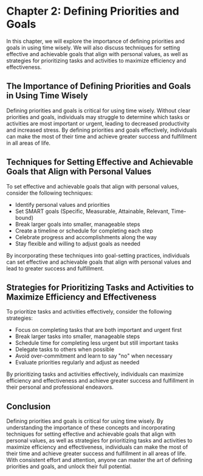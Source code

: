 Chapter 2: Defining Priorities and Goals
========================================

In this chapter, we will explore the importance of defining priorities and goals in using time wisely. We will also discuss techniques for setting effective and achievable goals that align with personal values, as well as strategies for prioritizing tasks and activities to maximize efficiency and effectiveness.

The Importance of Defining Priorities and Goals in Using Time Wisely
--------------------------------------------------------------------

Defining priorities and goals is critical for using time wisely. Without clear priorities and goals, individuals may struggle to determine which tasks or activities are most important or urgent, leading to decreased productivity and increased stress. By defining priorities and goals effectively, individuals can make the most of their time and achieve greater success and fulfillment in all areas of life.

Techniques for Setting Effective and Achievable Goals that Align with Personal Values
-------------------------------------------------------------------------------------

To set effective and achievable goals that align with personal values, consider the following techniques:

* Identify personal values and priorities
* Set SMART goals (Specific, Measurable, Attainable, Relevant, Time-bound)
* Break larger goals into smaller, manageable steps
* Create a timeline or schedule for completing each step
* Celebrate progress and accomplishments along the way
* Stay flexible and willing to adjust goals as needed

By incorporating these techniques into goal-setting practices, individuals can set effective and achievable goals that align with personal values and lead to greater success and fulfillment.

Strategies for Prioritizing Tasks and Activities to Maximize Efficiency and Effectiveness
-----------------------------------------------------------------------------------------

To prioritize tasks and activities effectively, consider the following strategies:

* Focus on completing tasks that are both important and urgent first
* Break larger tasks into smaller, manageable steps
* Schedule time for completing less urgent but still important tasks
* Delegate tasks to others when possible
* Avoid over-commitment and learn to say "no" when necessary
* Evaluate priorities regularly and adjust as needed

By prioritizing tasks and activities effectively, individuals can maximize efficiency and effectiveness and achieve greater success and fulfillment in their personal and professional endeavors.

Conclusion
----------

Defining priorities and goals is critical for using time wisely. By understanding the importance of these concepts and incorporating techniques for setting effective and achievable goals that align with personal values, as well as strategies for prioritizing tasks and activities to maximize efficiency and effectiveness, individuals can make the most of their time and achieve greater success and fulfillment in all areas of life. With consistent effort and attention, anyone can master the art of defining priorities and goals, and unlock their full potential.
